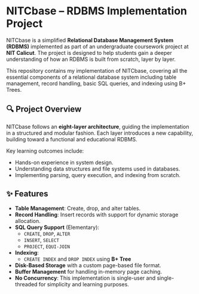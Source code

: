 # NITCbase – RDBMS Implementation Project

NITCbase is a simplified **Relational Database Management System (RDBMS)** implemented as part of an undergraduate coursework project at **NIT Calicut**. The project is designed to help students gain a deeper understanding of how an RDBMS is built from scratch, layer by layer.

This repository contains my implementation of NITCbase, covering all the essential components of a relational database system including table management, record handling, basic SQL queries, and indexing using B+ Trees.

## 🔍 Project Overview

NITCbase follows an **eight-layer architecture**, guiding the implementation in a structured and modular fashion. Each layer introduces a new capability, building toward a functional and educational RDBMS.

Key learning outcomes include:
- Hands-on experience in system design.
- Understanding data structures and file systems used in databases.
- Implementing parsing, query execution, and indexing from scratch.

## ✨ Features

- **Table Management**: Create, drop, and alter tables.
- **Record Handling**: Insert records with support for dynamic storage allocation.
- **SQL Query Support** (Elementary):
  - `CREATE`, `DROP`, `ALTER`
  - `INSERT`, `SELECT`
  - `PROJECT`, `EQUI-JOIN`
- **Indexing**:
  - `CREATE INDEX` and `DROP INDEX` using **B+ Tree**
- **Disk-Based Storage** with a custom page-based file format.
- **Buffer Management** for handling in-memory page caching.
- **No Concurrency**: This implementation is single-user and single-threaded for simplicity and learning purposes.

